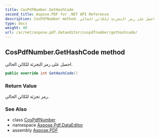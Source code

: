```yaml
---
title: CosPdfNumber.GetHashCode
second_title: Aspose.PDF for .NET API Reference
description: CosPdfNumber method. احصل على رمز التجزئة للكائن الحالي
type: docs
weight: 40
url: /ar/net/aspose.pdf.dataeditor/cospdfnumber/gethashcode/
---
```

## CosPdfNumber.GetHashCode method

احصل على رمز التجزئة للكائن الحالي.

```csharp
public override int GetHashCode()
```

### Return Value

رمز تجزئة للكائن الحالي.

### See Also

* class [CosPdfNumber](../)
* namespace [Aspose.Pdf.DataEditor](../../../aspose.pdf.dataeditor/)
* assembly [Aspose.PDF](../../../)